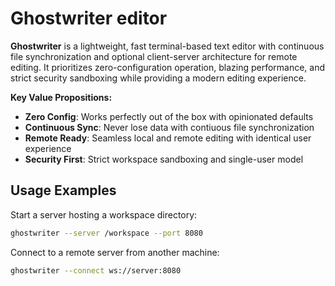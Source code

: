 # Ghostwriter editor

**Ghostwriter** is a lightweight, fast terminal-based text editor with continuous file synchronization and optional client-server architecture for remote editing. It prioritizes zero-configuration operation, blazing performance, and strict security sandboxing while providing a modern editing experience.

**Key Value Propositions:**
- **Zero Config**: Works perfectly out of the box with opinionated defaults
- **Continuous Sync**: Never lose data with contiuous file synchronization
- **Remote Ready**: Seamless local and remote editing with identical user experience
- **Security First**: Strict workspace sandboxing and single-user model

## Usage Examples

Start a server hosting a workspace directory:

```bash
ghostwriter --server /workspace --port 8080
```

Connect to a remote server from another machine:

```bash
ghostwriter --connect ws://server:8080
```
